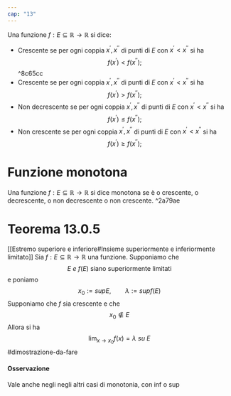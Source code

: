 ```yaml
---
cap: "13"
---
```

Una funzione $f:E\subseteq \mathbb{R} \to \mathbb{R}$ si dice:
- Crescente se per ogni coppia $x^{'}, x^{''}$ di punti di $E$ con $x^{'} < x^{''}$ si ha$$f(x^{'})<f(x^{''});$$ ^8c65cc
- Crescente se per ogni coppia $x^{'}, x^{''}$ di punti di $E$ con $x^{'} < x^{''}$ si ha$$f(x^{'})>f(x^{''});$$
- Non decrescente se per ogni coppia $x^{'}, x^{''}$ di punti di $E$ con $x^{'} < x^{''}$ si ha$$f(x^{'})\le f(x^{''});$$
- Non crescente se per ogni coppia $x^{'}, x^{''}$ di punti di $E$ con $x^{'} < x^{''}$ si ha$$f(x^{'})\ge f(x^{''});$$
# Funzione monotona
Una funzione $f:E\subseteq \mathbb{R} \to \mathbb{R}$ si dice monotona se è o crescente, o decrescente, o non decrescente o non crescente. ^2a79ae

# Teorema 13.0.5
[[Estremo superiore e inferiore#Insieme superiormente e inferiormente limitato]]
Sia $f:E\subseteq \mathbb{R} \to \mathbb{R}$ una funzione. Supponiamo che
$$E\ e\ f(E) \mbox{ siano superiormente limitati}$$
e poniamo
$$x_{0}:= sup E,\qquad \lambda:= sup f(E)$$
Supponiamo che $f$ sia crescente e che
$$x_{0}\not \in E$$
Allora si ha
$$\lim_{x\to x_{0}}f(x) = \lambda\ su \ E$$
#dimostrazione-da-fare 

#### Osservazione
Vale anche negli negli altri casi di monotonia, con inf o sup